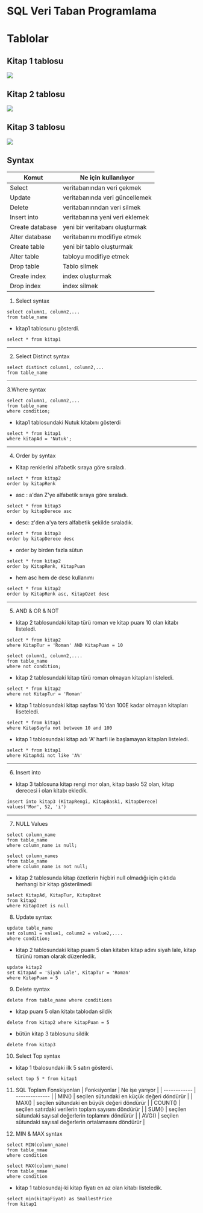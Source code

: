 # SQL Veri Taban Programlama
# Tablolar
## Kitap 1 tablosu
<img src="https://raw.githubusercontent.com/nepatiess/SQL-Veri-Taban-Programlama/refs/heads/main/pics/kitap1%20tablosu.PNG">

## Kitap 2 tablosu
<img src="https://raw.githubusercontent.com/nepatiess/SQL-Veri-Taban-Programlama/refs/heads/main/pics/kitap2%20tablosu.PNG">

## Kitap 3 tablosu
<img src="https://raw.githubusercontent.com/nepatiess/SQL-Veri-Taban-Programlama/refs/heads/main/pics/kitap%203%20tablosu.PNG">

## Syntax 

| Komut | Ne için kullanılıyor |
| ----- | -------------------- |
| Select | veritabanından veri çekmek |
| Update | veritabanında veri güncellemek | 
| Delete | veritabanınndan veri silmek |
| Insert into | veritabanına yeni veri eklemek |
| Create database | yeni bir veritabanı oluşturmak |
| Alter database | veritabanını modifiye etmek |
| Create table | yeni bir tablo oluşturmak |
| Alter table | tabloyu modifiye etmek |
| Drop table | Tablo silmek |
| Create index | index oluşturmak |
| Drop index | index silmek | 

1. Select syntax
```
select column1, column2,...
from table_name
```
- kitap1 tablosunu gösterdi.
```
select * from kitap1
```

---

2. Select Distinct syntax
```
select distinct column1, column2,...
from table_name
```

---

3.Where syntax
```
select column1, column2,...
from table_name
where condition;
```
- kitap1 tablosundaki Nutuk kitabını gösterdi
```
select * from kitap1
where kitapAd = 'Nutuk';
```

---

4. Order by syntax
- Kitap renklerini alfabetik sıraya göre sıraladı.
```
select * from kitap2
order by kitapRenk
```
- asc : a'dan Z'ye alfabetik sıraya göre sıraladı.
```
select * from kitap3
order by kitapDerece asc
```
- desc: z'den a'ya ters alfabetik şekilde sıraladık.
```
select * from kitap3
order by kitapDerece desc
```
- order by birden fazla sütun
```
select * from kitap2
order by KitapRenk, KitapPuan
```
- hem asc hem de desc kullanımı
```
select * from kitap2
order by KitapRenk asc, KitapOzet desc
```

---

5. AND & OR & NOT
- kitap 2 tablosundaki kitap türü roman ve kitap puanı 10 olan kitabı listeledi.
```
select * from kitap2
where KitapTur = 'Roman' AND KitapPuan = 10 
```

```
select column1, column2,....
from table_name
where not condition;
```
- kitap 2 tablosundaki kitap türü roman olmayan kitapları listeledi.
```
select * from kitap2
where not KitapTur = 'Roman'
```

- kitap 1 tablosundaki kitap sayfası 10'dan 100E kadar olmayan kitapları liseteledi.
```
select * from kitap1
where KitapSayfa not between 10 and 100
```

- kitap 1 tablosundaki kitap adı 'A' harfi ile başlamayan kitapları listeledi.
```
select * from kitap1
where KitapAdi not like 'A%'
```

---

6. Insert into
- kitap 3 tablosuna kitap rengi mor olan, kitap baskı 52 olan, kitap derecesi i olan kitabı ekledik.
```
insert into kitap3 (KitapRengi, KitapBaski, KitapDerece)
values('Mor', 52, 'i')
```

---

7. NULL Values
```is null
select column_name
from table_name
where column_name is null;
```

```is not null
select column_names
from table_name
where column_name is not null;
```

- kitap 2 tablosunda kitap özetlerin hiçbiri null olmadığı için çıktıda herhangi bir kitap gösterilmedi
```
select KitapAd, KitapTur, KitapOzet
from kitap2
where KitapOzet is null
```

8. Update syntax
```
update table_name
set column1 = value1, column2 = value2,....
where condition;
```

- kitap 2 tablosundaki kitap puanı 5 olan kitabın kitap adını siyah lale, kitap türünü roman olarak düzenledik.
```
update kitap2
set KitapAd = 'Siyah Lale', KitapTur = 'Roman'
where KitapPuan = 5
```

9. Delete syntax
```
delete from table_name where conditions
```

- kitap puanı 5 olan kitabı tablodan sildik
```
delete from kitap2 where kitapPuan = 5
```

- bütün kitap 3 tablosunu sildik
```
delete from kitap3
```

10. Select Top syntax

- kitap 1 tbalosundaki ilk 5 satırı gösterdi.
```
select top 5 * from kitap1
```

11. SQL Toplam Fonskiyonları
| Fonksiyonlar | Ne işe yarıyor |
| ------------ | -------------- |
| MIN() | seçilen sütundaki en küçük değeri döndürür |
| MAX() | seçilen sütundaki en büyük değeri döndürür |
| COUNT() | seçilen satırdaki verilerin toplam sayısını döndürür |
| SUM() | seçilen sütundaki sayısal değerlerin toplamını döndürür |
| AVG() | seçilen sütundaki sayısal değerlerin ortalamasını döndürür |

12. MIN & MAX syntax

```
select MIN(column_name)
from table_nmae
where condition
```

```
select MAX(column_name)
from table_nmae
where condition
```

- kitap 1 tablosundaj-ki kitap fiyatı en az olan kitabı listeledik.
```
select min(kitapFiyat) as SmallestPrice
from kitap1
```

